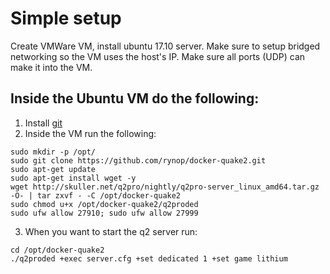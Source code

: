 # Simple setup

Create VMWare VM, install ubuntu 17.10 server.  Make sure to setup bridged networking so the VM uses the host's IP.  Make sure all ports (UDP) can make it into the VM.

## Inside the Ubuntu VM do the following:

1.  Install [git](https://git-scm.com/book/en/v2/Getting-Started-Installing-Git)
1.  Inside the VM run the following:

```
sudo mkdir -p /opt/
sudo git clone https://github.com/rynop/docker-quake2.git
sudo apt-get update
sudo apt-get install wget -y
wget http://skuller.net/q2pro/nightly/q2pro-server_linux_amd64.tar.gz -O- | tar zxvf - -C /opt/docker-quake2
sudo chmod u+x /opt/docker-quake2/q2proded
sudo ufw allow 27910; sudo ufw allow 27999
```

3.  When you want to start the q2 server run:
```
cd /opt/docker-quake2
./q2proded +exec server.cfg +set dedicated 1 +set game lithium
```
